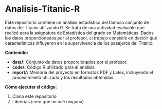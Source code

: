 # Analisis-Titanic-R
Este repositorio contiene un análisis estadístico del famoso conjunto de datos del Titanic utilizando R.
Se trata de una actividad evaluable que realicé para la asignatura de Estadística del grado en Matemáticas.
Dados los datos proporcionados por el profesor, el trabajo consistió en decidir qué características influyeron en la supervivencia de los pasajeros del Titanic.

**Contenido:**

* **data/:** Conjunto de datos proporcionados por el profesor.
* **code/:** Código R utilizado para el análisis.
* **report/:** Memoria del proyecto en formatos PDF y Latex, incluyendo el procedimiento utilizado y los resultados obtenidos.

**Cómo ejecutar el código:**
1. Clona este repositorio
2. Librerías (creo que no usé ninguna)
